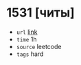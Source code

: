 # 1531 [читы]
- `url` [link](https://leetcode.com/problems/string-compression-ii/description/?envType=daily-question&envId=2023-12-28)
- `time` 1h
- `source` leetcode
- `tags` hard

